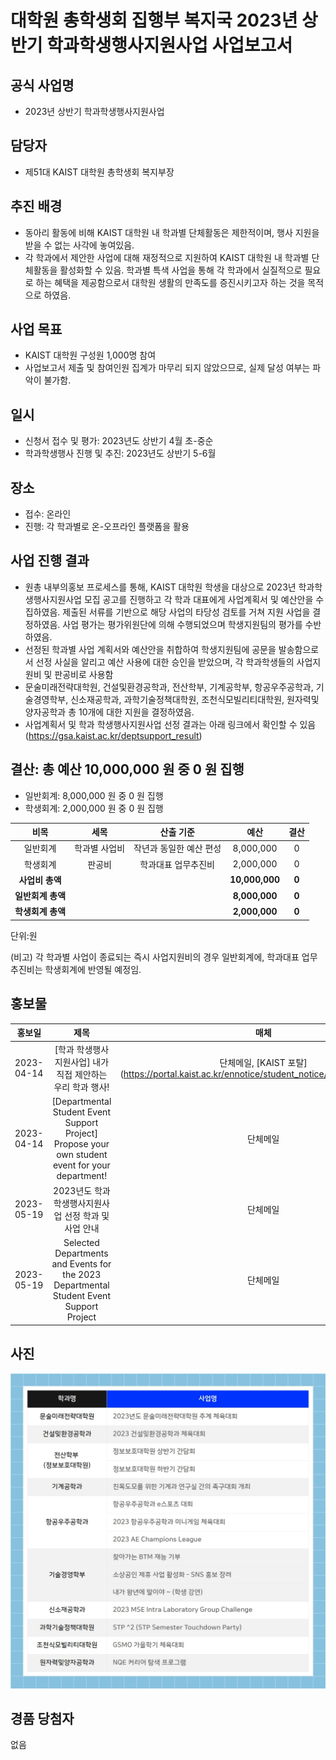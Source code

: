 대학원 총학생회 집행부 복지국 2023년 상반기 학과학생행사지원사업 사업보고서
===

## 공식 사업명
- 2023년 상반기 학과학생행사지원사업

## 담당자
- 제51대 KAIST 대학원 총학생회 복지부장

## 추진 배경
- 동아리 활동에 비해 KAIST 대학원 내 학과별 단체활동은 제한적이며, 행사 지원을 받을 수 없는 사각에 놓여있음. 
- 각 학과에서 제안한 사업에 대해 재정적으로 지원하여 KAIST 대학원 내 학과별 단체활동을 활성화할 수 있음. 학과별 특색 사업을 통해 각 학과에서 실질적으로 필요로 하는 혜택을 제공함으로서 대학원 생활의 만족도를 증진시키고자 하는 것을 목적으로 하였음. 

## 사업 목표
- KAIST 대학원 구성원 1,000명 참여 
- 사업보고서 제출 및 참여인원 집계가 마무리 되지 않았으므로, 실제 달성 여부는 파악이 불가함.

## 일시
- 신청서 접수 및 평가: 2023년도 상반기 4월 초-중순
- 학과학생행사 진행 및 추진: 2023년도 상반기 5-6월

## 장소
- 접수: 온라인
- 진행: 각 학과별로 온-오프라인 플랫폼을 활용

## 사업 진행 결과
- 원총 내부의홍보 프로세스를 통해, KAIST 대학원 학생을 대상으로 2023년 학과학생행사지원사업 모집 공고를 진행하고 각 학과 대표에게 사업계획서 및 예산안을 수집하였음. 제출된 서류를 기반으로 해당 사업의 타당성 검토를 거쳐 지원 사업을 결정하였음. 사업 평가는 평가위원단에 의해 수행되었으며 학생지원팀의 평가를 수반하였음.
- 선정된 학과별 사업 계획서와 예산안을 취합하여 학생지원팀에 공문을 발송함으로서 선정 사실을 알리고 예산 사용에 대한 승인을 받았으며, 각 학과학생들의 사업지원비 및 판공비로 사용함
- 문술미래전략대학원, 건설및환경공학과, 전산학부, 기계공학부, 항공우주공학과, 기술경영학부, 신소재공학과, 과학기술정책대학원, 조천식모빌리티대학원, 원자력및양자공학과 총 10개에 대한 지원을 결정하였음. 
- 사업계획서 및 학과 학생행사지원사업 선정 결과는 아래 링크에서 확인할 수 있음 (https://gsa.kaist.ac.kr/deptsupport_result)


## 결산: 총 예산 10,000,000 원 중 0 원 집행

- 일반회계: 8,000,000 원 중 0 원 집행
- 학생회계: 2,000,000 원 중 0 원 집행

|  **비목** |   **세목**   | **산출 기준** | **예산** | **결산** |
|:----------:|:------------:|:--------:|:--------:|:--------:|
|일반회계| 학과별 사업비 | 작년과 동일한 예산 편성 | 8,000,000 | 0 |
|학생회계| 판공비 | 학과대표 업무추진비 | 2,000,000 | 0 | 
|   **사업비 총액**  |        |        | **10,000,000** | **0** |
|   **일반회계 총액**  |        |        | **8,000,000** | **0** |
|   **학생회계 총액**  |         |       |**2,000,000** | **0** |

단위:원 

(비고) 각 학과별 사업이 종료되는 즉시 사업지원비의 경우 일반회계에, 학과대표 업무추진비는 학생회계에 반영될 예정임.

## 홍보물

|  **홍보일** |   **제목**   | **매체** |
|:----------:|:------------:|:--------:|
|2023-04-14|[학과 학생행사지원사업] 내가 직접 제안하는 우리 학과 행사!|단체메일, [KAIST 포탈](https://portal.kaist.ac.kr/ennotice/student_notice/11681479196842|
|2023-04-14|[Departmental Student Event Support Project] Propose your own student event for your department!|단체메일|
|2023-05-19|2023년도 학과 학생행사지원사업 선정 학과 및 사업 안내|단체메일|
|2023-05-19|Selected Departments and Events for the 2023 Departmental Student Event Support Project|단체메일|

## 사진

<img src="../../resource/학학행지-1.jpg" width="600px" title="2023년도 학과학생행사지원사업 선정 공고"/>

## 경품 당첨자
없음
